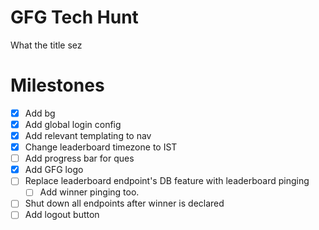 # GFG Tech Hunt
What the title sez

# Milestones
- [X] Add bg
- [X] Add global login config
- [X] Add relevant templating to nav
- [X] Change leaderboard timezone to IST 
- [ ] Add progress bar for ques
- [X] Add GFG logo
- [ ] Replace leaderboard endpoint's DB feature with leaderboard pinging
  - [ ] Add winner pinging too.
- [ ] Shut down all endpoints after winner is declared
- [ ] Add logout button